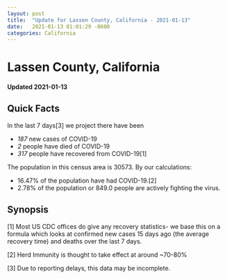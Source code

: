 ```yaml
---
layout: post
title:  "Update for Lassen County, California - 2021-01-13"
date:   2021-01-13 01:01:29 -0600
categories: California
---
```


# Lassen County, California
#### Updated 2021-01-13

## Quick Facts

In the last 7 days[3] we project there have been
- *187* new cases of COVID-19
- *2* people have died of COVID-19
- *317* people have recovered from COVID-19[1]

The population in this census area is 30573. By our calculations:
- 16.47% of the population have had COVID-19.[2]
- 2.78% of the population or 849.0 people are actively fighting the virus.

## Synopsis




[1] Most US CDC offices do give any recovery statistics- we base this on a formula which looks at confirmed new cases
15 days ago (the average recovery time) and deaths over the last 7 days.

[2] Herd Immunity is thought to take effect at around ~70-80%

[3] Due to reporting delays, this data may be incomplete.
 
    